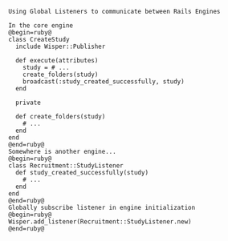         Using Global Listeners to communicate between Rails Engines

        In the core engine
        @begin=ruby@
        class CreateStudy
          include Wisper::Publisher

          def execute(attributes)
            study = # ...
            create_folders(study)
            broadcast(:study_created_successfully, study)
          end

          private

          def create_folders(study)
            # ...
          end
        end
        @end=ruby@
        Somewhere is another engine...
        @begin=ruby@
        class Recruitment::StudyListener
          def study_created_successfully(study)
            # ...
          end
        end
        @end=ruby@
        Globally subscribe listener in engine initialization
        @begin=ruby@
        Wisper.add_listener(Recruitment::StudyListener.new)
        @end=ruby@
